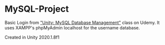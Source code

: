 # MySQL-Project
 Basic Login from ["Unity: MySQL Database Management"](https://www.udemy.com/course/unity-mysql-database-management/) class on Udemy.
It uses XAMPP's phpMyAdmin localhost for the username database.

Created in Unity 2020.1.8f1
